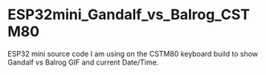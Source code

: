 # ESP32mini_Gandalf_vs_Balrog_CSTM80
ESP32 mini source code I am using on the CSTM80 keyboard build to show Gandalf vs Balrog GIF and current Date/Time.
